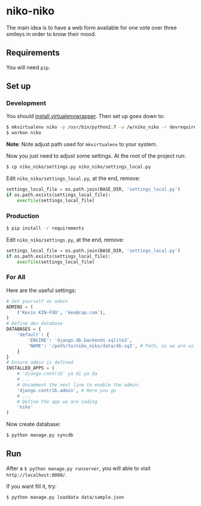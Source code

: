 niko-niko
=========

The main idea is to have a web form available for one vote over three smileys in order to know their mood.

Requirements
------------

You will need `pip`.

Set up
------

### Development

You should [install virtualenvwrapper](http://virtualenvwrapper.readthedocs.org/en/latest/install.html). Then set up goes down to:

```sh
$ mkvirtualenv niko -p /usr/bin/python2.7 -a /w/niko_niko -r devrequirements
$ workon niko
```

__Note__: Note adjust path used for `mkvirtualenv` to your system.

Now you just need to adjust some settings. At the root of the project run:

```sh
$ cp niko_niko/settings.py niko_niko/settings_local.py
```

Edit `niko_niko/settings_local.py`, at the end, remove:

```python
settings_local_file = os.path.join(BASE_DIR, 'settings_local.py')
if os.path.exists(settings_local_file):
    execfile(settings_local_file)
```

### Production

```sh
$ pip install -r requirements
```
Edit `niko_niko/settings.py`, at the end, remove:

```python
settings_local_file = os.path.join(BASE_DIR, 'settings_local.py')
if os.path.exists(settings_local_file):
    execfile(settings_local_file)
```

### For All

Here are the useful settings:

```python
# Set yourself as admin
ADMINS = (
    ('Kevin KIN-FOO', 'ken@cap.com'),
)
# Define dev database
DATABASES = {
    'default': {
        'ENGINE': 'django.db.backends.sqlite3',
        'NAME': '/path/to/niko_niko/data/db.sq3', # Path, as we are using sqlite3.
    }
}
# Ensure admin is defined
INSTALLED_APPS = (
    # 'django.contrib' ya di ya da
    # ...
    # Uncomment the next line to enable the admin:
    'django.contrib.admin', # Here you go
    # ...
    # Define the app we are coding
    'niko'
)
```

Now create database:

```sh
$ python manage.py syncdb
```

Run
---

After a `$ python manage.py runserver`, you will able to visit `http://localhost:8000/`.

If you want fill it, try:

```sh
$ python manage.py loaddata data/sample.json
```
